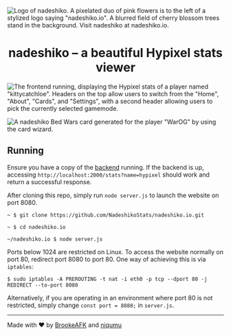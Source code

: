 ![Logo of nadeshiko. A pixelated duo of pink flowers is to the left of a stylized logo saying "nadeshiko.io". A blurred field of cherry blossom trees stand in the background. Visit nadeshiko at nadeshiko.io.](https://nadeshiko.io/img/banner.png)

<h1 align="center">nadeshiko – a beautiful Hypixel stats viewer</h1>

![The frontend running, displaying the Hypixel stats of a player named "kittycatchloe". Headers on the top allow users to switch from the "Home", "About", "Cards", and "Settings", with a second header allowing users to pick the currently selected gamemode.](https://github.com/user-attachments/assets/ed4067c0-27b1-4ab9-b761-b5ed9d1ab6d8)

![A nadeshiko Bed Wars card generated for the player "WarOG" by using the card wizard.](https://github.com/user-attachments/assets/f6986639-d7b2-4b3e-8fe5-ae0efd2ff09f)

## Running

Ensure you have a copy of the [backend](https://github.com/NadeshikoStats/NadeshikoBackend) running. If the backend is up, accessing `http://localhost:2000/stats?name=hypixel` should work and return a successful response.

After cloning this repo, simply run `node server.js` to launch the website on port 8080.

`~ $ git clone https://github.com/NadeshikoStats/nadeshiko.io.git`

`~ $ cd nadeshiko.io`

`~/nadeshiko.io $ node server.js`

Ports below 1024 are restricted on Linux. To access the website normally on port 80, redirect port 8080 to port 80. One
way of achieving this is via `iptables`:

`$ sudo iptables -A PREROUTING -t nat -i eth0 -p tcp --dport 80 -j REDIRECT --to-port 8080`

Alternatively, if you are operating in an environment where port 80 is not restricted, simply change
`const port = 8080;` in `server.js`.

---

Made with ♥&#xFE0E; by <a href="https://brookie.dev" target="_blank">BrookeAFK</a> and <a href="https://niqumu.dev" target="_blank">niqumu</a>
